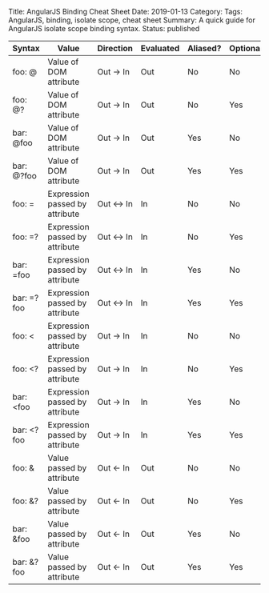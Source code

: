 Title: AngularJS Binding Cheat Sheet
Date: 2019-01-13
Category: 
Tags: AngularJS, binding, isolate scope, cheat sheet
Summary: A quick guide for AngularJS isolate scope binding syntax.
Status: published

| Syntax     | Value                          | Direction  | Evaluated | Aliased? | Optional? |
|------------|--------------------------------|------------|-----------|----------|-----------|
| foo: @     | Value of DOM attribute         | Out  -> In | Out       | No       | No        |
| foo: @?    | Value of DOM attribute         | Out  -> In | Out       | No       | Yes       |
| bar: @foo  | Value of DOM attribute         | Out  -> In | Out       | Yes      | No        |
| bar: @?foo | Value of DOM attribute         | Out  -> In | Out       | Yes      | Yes       |
| foo: =     | Expression passed by attribute | Out <-> In | In        | No       | No        |
| foo: =?    | Expression passed by attribute | Out <-> In | In        | No       | Yes       |
| bar: =foo  | Expression passed by attribute | Out <-> In | In        | Yes      | No        |
| bar: =?foo | Expression passed by attribute | Out <-> In | In        | Yes      | Yes       |
| foo: <     | Expression passed by attribute | Out  -> In | In        | No       | No        |
| foo: <?    | Expression passed by attribute | Out  -> In | In        | No       | Yes       |
| bar: <foo  | Expression passed by attribute | Out  -> In | In        | Yes      | No        |
| bar: <?foo | Expression passed by attribute | Out  -> In | In        | Yes      | Yes       |
| foo: &     | Value passed by attribute      | Out <-  In | Out       | No       | No        |
| foo: &?    | Value passed by attribute      | Out <-  In | Out       | No       | Yes       |
| bar: &foo  | Value passed by attribute      | Out <-  In | Out       | Yes      | No        |
| bar: &?foo | Value passed by attribute      | Out <-  In | Out       | Yes      | Yes       |
